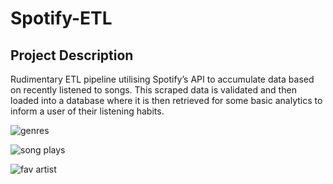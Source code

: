 # Spotify-ETL
## Project Description
Rudimentary ETL pipeline utilising Spotify’s API to accumulate data based on recently listened to songs. This scraped data is validated and then loaded into a database where it is then retrieved for some basic analytics to inform a user of their listening habits.


![genres](https://user-images.githubusercontent.com/55677171/172041478-94734740-76ec-4341-b1e4-3e35b3475b97.png)

![song plays](https://user-images.githubusercontent.com/55677171/172041202-24599200-66c8-4689-900f-1df55634b8c4.png)

![fav artist](https://user-images.githubusercontent.com/55677171/172041283-f7f6fd0c-9129-485b-953c-9dd015be6822.png)


